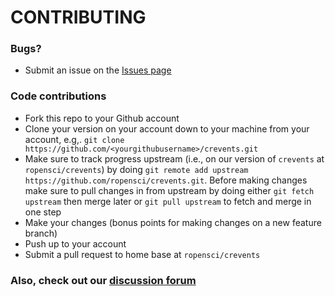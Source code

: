 # CONTRIBUTING #

### Bugs?

* Submit an issue on the [Issues page](https://github.com/ropensci/crevents/issues)

### Code contributions

* Fork this repo to your Github account
* Clone your version on your account down to your machine from your account, e.g,. `git clone https://github.com/<yourgithubusername>/crevents.git`
* Make sure to track progress upstream (i.e., on our version of `crevents` at `ropensci/crevents`) by doing `git remote add upstream https://github.com/ropensci/crevents.git`. Before making changes make sure to pull changes in from upstream by doing either `git fetch upstream` then merge later or `git pull upstream` to fetch and merge in one step
* Make your changes (bonus points for making changes on a new feature branch)
* Push up to your account
* Submit a pull request to home base at `ropensci/crevents`

### Also, check out our [discussion forum](https://discuss.ropensci.org)
